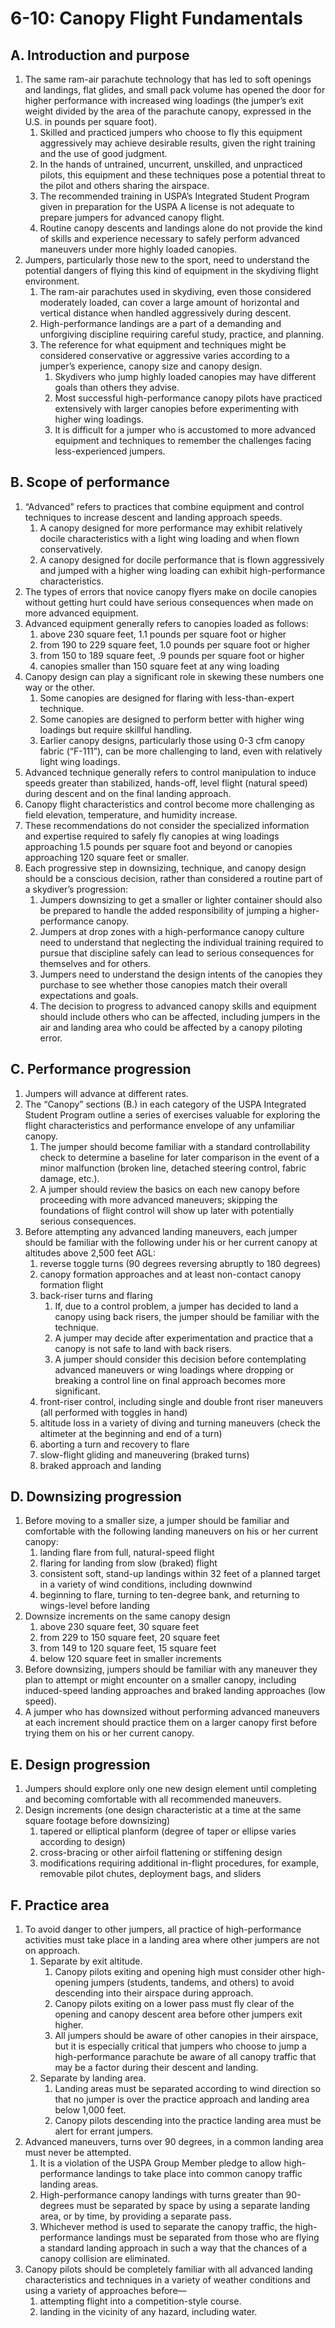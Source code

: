 # 6-10: Canopy Flight Fundamentals

## A. Introduction and purpose

1. The same ram-air parachute technology that has led to soft openings and landings, flat glides, and small pack volume has opened the door for higher performance with increased wing loadings (the jumper’s exit weight divided by the area of the parachute canopy, expressed in the U.S. in pounds per square foot).
   1. Skilled and practiced jumpers who choose to fly this equipment aggressively may achieve desirable results, given the right training and the use of good judgment.
   2. In the hands of untrained, uncurrent, unskilled, and unpracticed pilots, this equipment and these techniques pose a potential threat to the pilot and others sharing the airspace.
   3. The recommended training in USPA’s Integrated Student Program given in preparation for the USPA A license is not adequate to prepare jumpers for advanced canopy flight.
   4. Routine canopy descents and landings alone do not provide the kind of skills and experience necessary to safely perform advanced maneuvers under more highly loaded canopies.
2. Jumpers, particularly those new to the sport, need to understand the potential dangers of flying this kind of equipment in the skydiving flight environment.
   1. The ram-air parachutes used in skydiving, even those considered moderately loaded, can cover a large amount of horizontal and vertical distance when handled aggressively during descent.
   2. High-performance landings are a part of a demanding and unforgiving discipline requiring careful study, practice, and planning.
   3. The reference for what equipment and techniques might be considered conservative or aggressive varies according to a jumper’s experience, canopy size and canopy design.
      1. Skydivers who jump highly loaded canopies may have different goals than others they advise.
      2. Most successful high-performance canopy pilots have practiced extensively with larger canopies before experimenting with higher wing loadings.
      3. It is difficult for a jumper who is accustomed to more advanced equipment and techniques to remember the challenges facing less-experienced jumpers.

## B. Scope of performance

1. “Advanced” refers to practices that combine equipment and control techniques to increase descent and landing approach speeds.
   1. A canopy designed for more performance may exhibit relatively docile characteristics with a light wing loading and when flown conservatively.
   2. A canopy designed for docile performance that is flown aggressively and jumped with a higher wing loading can exhibit high-performance characteristics.
2. The types of errors that novice canopy flyers make on docile canopies without getting hurt could have serious consequences when made on more advanced equipment.
3. Advanced equipment generally refers to canopies loaded as follows:
   1. above 230 square feet, 1.1 pounds per square foot or higher
   2. from 190 to 229 square feet, 1.0 pounds per square foot or higher
   3. from 150 to 189 square feet, .9 pounds per square foot or higher
   4. canopies smaller than 150 square feet at any wing loading
4. Canopy design can play a significant role in skewing these numbers one way or the other.
   1. Some canopies are designed for flaring with less-than-expert technique.
   2. Some canopies are designed to perform better with higher wing loadings but require skillful handling.
   3. Earlier canopy designs, particularly those using 0-3 cfm canopy fabric (“F-111”), can be more challenging to land, even with relatively light wing loadings.
5. Advanced technique generally refers to control manipulation to induce speeds greater than stabilized, hands-off, level flight (natural speed) during descent and on the final landing approach.
6. Canopy flight characteristics and control become more challenging as field elevation, temperature, and humidity increase.
7. These recommendations do not consider the specialized information and expertise required to safely fly canopies at wing loadings approaching 1.5 pounds per square foot and beyond or canopies approaching 120 square feet or smaller.
8. Each progressive step in downsizing, technique, and canopy design should be a conscious decision, rather than considered a routine part of a skydiver’s progression:
   1. Jumpers downsizing to get a smaller or lighter container should also be prepared to handle the added responsibility of jumping a higher-performance canopy.
   2. Jumpers at drop zones with a high-performance canopy culture need to understand that neglecting the individual training required to pursue that discipline safely can lead to serious consequences for themselves and for others.
   3. Jumpers need to understand the design intents of the canopies they purchase to see whether those canopies match their overall expectations and goals.
   4. The decision to progress to advanced canopy skills and equipment should include others who can be affected, including jumpers in the air and landing area who could be affected by a canopy piloting error.

## C. Performance progression

1.  Jumpers will advance at different rates.
2.  The “Canopy” sections (B.) in each category of the USPA Integrated Student Program outline a series of exercises valuable for exploring the flight characteristics and performance envelope of any unfamiliar canopy.
    1. The jumper should become familiar with a standard controllability check to determine a baseline for later comparison in the event of a minor malfunction (broken line, detached steering control, fabric damage, etc.).
    2. A jumper should review the basics on each new canopy before proceeding with more advanced maneuvers; skipping the foundations of flight control will show up later with potentially serious consequences.
3.  Before attempting any advanced landing maneuvers, each jumper should be familiar with the following under his or her current canopy at altitudes above 2,500 feet AGL:
    1.  reverse toggle turns (90 degrees reversing abruptly to 180 degrees)
    2.  canopy formation approaches and at least non-contact canopy formation flight
    3.  back-riser turns and flaring
        1.  If, due to a control problem, a jumper has decided to land a canopy using back risers, the jumper should be familiar with the technique.
        2.  A jumper may decide after experimentation and practice that a canopy is not safe to land with back risers.
        3.  A jumper should consider this decision before contemplating advanced maneuvers or wing loadings where dropping or breaking a control line on final approach becomes more significant.
    4.  front-riser control, including single and double front riser maneuvers (all performed with toggles in hand)
    5.  altitude loss in a variety of diving and turning maneuvers (check the altimeter at the beginning and end of a turn)
    6.  aborting a turn and recovery to flare
    7.  slow-flight gliding and maneuvering (braked turns)
    8.  braked approach and landing

## D. Downsizing progression

1. Before moving to a smaller size, a jumper should be familiar and comfortable with the following landing maneuvers on his or her current canopy:
   1. landing flare from full, natural-speed flight
   2. flaring for landing from slow (braked) flight
   3. consistent soft, stand-up landings within 32 feet of a planned target in a variety of wind conditions, including downwind
   4. beginning to flare, turning to ten-degree bank, and returning to wings-level before landing
2. Downsize increments on the same canopy design
   1. above 230 square feet, 30 square feet
   2. from 229 to 150 square feet, 20 square feet
   3. from 149 to 120 square feet, 15 square feet
   4. below 120 square feet in smaller increments
3. Before downsizing, jumpers should be familiar with any maneuver they plan to attempt or might encounter on a smaller canopy, including induced-speed landing approaches and braked landing approaches (low speed).
4. A jumper who has downsized without performing advanced maneuvers at each increment should practice them on a larger canopy first before trying them on his or her current canopy.

## E. Design progression

1. Jumpers should explore only one new design element until completing and becoming comfortable with all recommended maneuvers.
2. Design increments (one design characteristic at a time at the same square footage before downsizing)
   1. tapered or elliptical planform (degree of taper or ellipse varies according to design)
   2. cross-bracing or other airfoil flattening or stiffening design
   3. modifications requiring additional in-flight procedures, for example, removable pilot chutes, deployment bags, and sliders

## F. Practice area

1. To avoid danger to other jumpers, all practice of high-performance activities must take place in a landing area where other jumpers are not on approach.
   1. Separate by exit altitude.
      1. Canopy pilots exiting and opening high must consider other high-opening jumpers (students, tandems, and others) to avoid descending into their airspace during approach.
      2. Canopy pilots exiting on a lower pass must fly clear of the opening and canopy descent area before other jumpers exit higher.
      3. All jumpers should be aware of other canopies in their airspace, but it is especially critical that jumpers who choose to jump a high-performance parachute be aware of all canopy traffic that may be a factor during their descent and landing.
   2. Separate by landing area.
      1. Landing areas must be separated according to wind direction so that no jumper is over the practice approach and landing area below 1,000 feet.
      2. Canopy pilots descending into the practice landing area must be alert for errant jumpers.
2. Advanced maneuvers, turns over 90 degrees, in a common landing area must never be attempted.
   1. It is a violation of the USPA Group Member pledge to allow high-performance landings to take place into common canopy traffic landing areas.
   2. High-performance canopy landings with turns greater than 90-degrees must be separated by space by using a separate landing area, or by time, by providing a separate pass.
   3. Whichever method is used to separate the canopy traffic, the high-performance landings must be separated from those who are flying a standard landing approach in such a way that the chances of a canopy collision are eliminated.
3. Canopy pilots should be completely familiar with all advanced landing characteristics and techniques in a variety of weather conditions and using a variety of approaches before—
   1. attempting flight into a competition-style course.
   2. landing in the vicinity of any hazard, including water.
